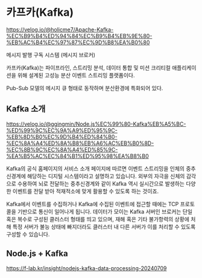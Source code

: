 # 카프카(Kafka)

https://velog.io/@holicme7/Apache-Kafka-%EC%B9%B4%ED%94%84%EC%B9%B4%EB%9E%80-%EB%AC%B4%EC%97%87%EC%9D%B8%EA%B0%80

메시지 발행 구독 시스템 (메시지 브로커)

카프카(Kafka)는 파이프라인, 스트리밍 분석, 데이터 통합 및 미션 크리티컬 애플리케이션을 위해 설계된 고성능 분산 이벤트 스트리밍 플랫폼이다.

Pub-Sub 모델의 메시지 큐 형태로 동작하며 분산환경에 특화되어 있다.

## Kafka 소개

https://velog.io/@ggingmin/Node.js%EC%99%80-Kafka%EB%A5%BC-%ED%99%9C%EC%9A%A9%ED%95%9C-%EB%8D%B0%EC%9D%B4%ED%84%B0-%EC%8A%A4%ED%8A%B8%EB%A6%AC%EB%B0%8D-%EC%8B%9C%EC%8A%A4%ED%85%9C-%EA%B5%AC%EC%84%B1%ED%95%98%EA%B8%B0

Kafka의 공식 홈페이지의 서비스 소개 페이지에 따르면 이벤트 스트리밍을 인체의 중추신경계에 해당하는 디지털 시스템이라고 설명하고 있습니다. 외부의 자극을 신체의 감각으로 수용하여 뇌로 전달하는 중추신경계와 같이 Kafka 역시 실시간으로 발생하는 다양한 이벤트를 전달 받아 적재적소에 맞게 활용할 수 있도록 하는 것이죠.

Kafka에서 이벤트를 수집하거나 Kafka에 수집된 이벤트에 접근할 때에는 TCP 프로토콜을 기반으로 통신이 일어나게 됩니다. 데이터가 모이는 Kafka 서버인 브로커는 단일 혹은 복수로 구성된 클러스터 형태를 띄고 있으며, 재해 혹은 기타 불가항력의 상황에 처해 특정 서버가 불능 상태에 빠지더라도 클러스터 내 다른 서버가 이를 처리할 수 있도록 구성할 수 있습니다.

## Node.js + Kafka

https://f-lab.kr/insight/nodejs-kafka-data-processing-20240709

